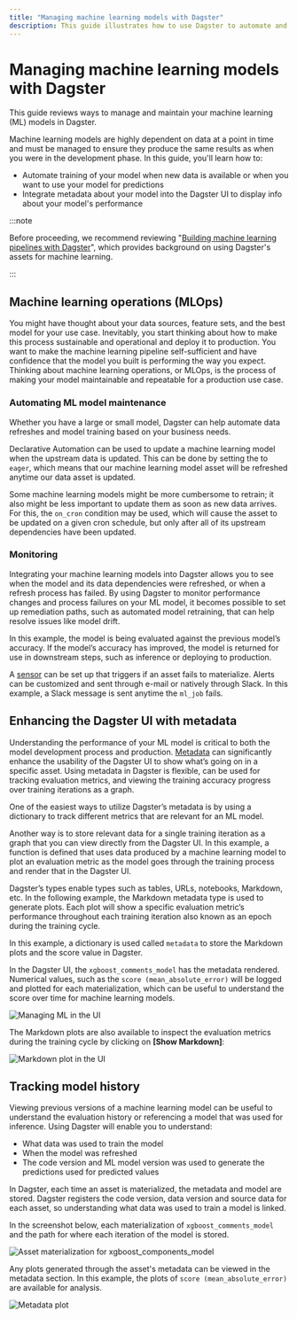 ```yaml
---
title: "Managing machine learning models with Dagster"
description: This guide illustrates how to use Dagster to automate and manage your machine learning pipeline
---
```


# Managing machine learning models with Dagster

This guide reviews ways to manage and maintain your machine learning (ML) models in Dagster.

Machine learning models are highly dependent on data at a point in time and must be managed to ensure they produce the same results as when you were in the development phase. In this guide, you'll learn how to:

- Automate training of your model when new data is available or when you want to use your model for predictions
- Integrate metadata about your model into the Dagster UI to display info about your model's performance

:::note

Before proceeding, we recommend reviewing "[Building machine learning pipelines with Dagster](ml-pipeline)", which provides background on using Dagster's assets for machine learning.

:::

## Machine learning operations (MLOps)

You might have thought about your data sources, feature sets, and the best model for your use case. Inevitably, you start thinking about how to make this process sustainable and operational and deploy it to production. You want to make the machine learning pipeline self-sufficient and have confidence that the model you built is performing the way you expect. Thinking about machine learning operations, or MLOps, is the process of making your model maintainable and repeatable for a production use case.

### Automating ML model maintenance

Whether you have a large or small model, Dagster can help automate data refreshes and model training based on your business needs.

Declarative Automation can be used to update a machine learning model when the upstream data is updated. This can be done by setting the <PyObject section="assets" module="dagster" object="AutomationCondition" /> to `eager`, which means that our machine learning model asset will be refreshed anytime our data asset is updated.

<CodeExample path="docs_snippets/docs_snippets/guides/dagster/managing_ml/managing_ml_code.py" startAfter="eager_materilization_start" endBefore="eager_materilization_end" />

Some machine learning models might be more cumbersome to retrain; it also might be less important to update them as soon as new data arrives. For this, the `on_cron` condition may be used, which will cause the asset to be updated on a given cron schedule, but only after all of its upstream dependencies have been updated.

<CodeExample path="docs_snippets/docs_snippets/guides/dagster/managing_ml/managing_ml_code.py" startAfter="lazy_materlization_start" endBefore="lazy_materlization_end" />

### Monitoring

Integrating your machine learning models into Dagster allows you to see when the model and its data dependencies were refreshed, or when a refresh process has failed. By using Dagster to monitor performance changes and process failures on your ML model, it becomes possible to set up remediation paths, such as automated model retraining, that can help resolve issues like model drift.

In this example, the model is being evaluated against the previous model’s accuracy. If the model’s accuracy has improved, the model is returned for use in downstream steps, such as inference or deploying to production.

<CodeExample path="docs_snippets/docs_snippets/guides/dagster/managing_ml/managing_ml_code.py" startAfter="conditional_monitoring_start"  endBefore="conditional_monitoring_end" />

A [sensor](/guides/automate/sensors/) can be set up that triggers if an asset fails to materialize. Alerts can be customized and sent through e-mail or natively through Slack. In this example, a Slack message is sent anytime the `ml_job` fails.

<CodeExample path="docs_snippets/docs_snippets/guides/dagster/managing_ml/managing_ml_code.py" startAfter="fail_slack_start"   endBefore="fail_slack_end" />

## Enhancing the Dagster UI with metadata

Understanding the performance of your ML model is critical to both the model development process and production. [Metadata](/guides/build/assets/metadata-and-tags/) can significantly enhance the usability of the Dagster UI to show what’s going on in a specific asset. Using metadata in Dagster is flexible, can be used for tracking evaluation metrics, and viewing the training accuracy progress over training iterations as a graph.

One of the easiest ways to utilize Dagster’s metadata is by using a dictionary to track different metrics that are relevant for an ML model.

Another way is to store relevant data for a single training iteration as a graph that you can view directly from the Dagster UI. In this example, a function is defined that uses data produced by a machine learning model to plot an evaluation metric as the model goes through the training process and render that in the Dagster UI.

Dagster’s <PyObject section="metadata" module="dagster" object="MetadataValue" /> types enable types such as tables, URLs, notebooks, Markdown, etc. In the following example, the Markdown metadata type is used to generate plots. Each plot will show a specific evaluation metric’s performance throughout each training iteration also known as an epoch during the training cycle.

<CodeExample path="docs_snippets/docs_snippets/guides/dagster/managing_ml/managing_ml_code.py" startAfter="ui_plot_start"   endBefore="ui_plot_end" />

In this example, a dictionary is used called `metadata` to store the Markdown plots and the score value in Dagster.

<CodeExample path="docs_snippets/docs_snippets/guides/dagster/managing_ml/managing_ml_code.py" startAfter="metadata_use_start" endBefore="metadata_use_end" />

In the Dagster UI, the `xgboost_comments_model` has the metadata rendered. Numerical values, such as the `score (mean_absolute_error)` will be logged and plotted for each materialization, which can be useful to understand the score over time for machine learning models.

![Managing ML in the UI](/images/guides/build/ml-pipelines/managing_ml/managing_ml_ui.png)

The Markdown plots are also available to inspect the evaluation metrics during the training cycle by clicking on **\[Show Markdown]**:

![Markdown plot in the UI](/images/guides/build/ml-pipelines/managing_ml/plot_ui.png)

## Tracking model history

Viewing previous versions of a machine learning model can be useful to understand the evaluation history or referencing a model that was used for inference. Using Dagster will enable you to understand:

- What data was used to train the model
- When the model was refreshed
- The code version and ML model version was used to generate the predictions used for predicted values

In Dagster, each time an asset is materialized, the metadata and model are stored. Dagster registers the code version, data version and source data for each asset, so understanding what data was used to train a model is linked.

In the screenshot below, each materialization of `xgboost_comments_model` and the path for where each iteration of the model is stored.

![Asset materialization for xgboost_components_model](/images/guides/build/ml-pipelines/managing_ml/assets_materilization.png)

Any plots generated through the asset's metadata can be viewed in the metadata section. In this example, the plots of `score (mean_absolute_error)` are available for analysis.

![Metadata plot](/images/guides/build/ml-pipelines/managing_ml/metadata_plot.png)
